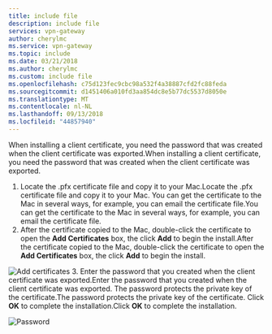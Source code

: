 ```yaml
---
title: include file
description: include file
services: vpn-gateway
author: cherylmc
ms.service: vpn-gateway
ms.topic: include
ms.date: 03/21/2018
ms.author: cherylmc
ms.custom: include file
ms.openlocfilehash: c75d123fec9cbc98a532f4a38887cfd2fc88feda
ms.sourcegitcommit: d1451406a010fd3aa854dc8e5b77dc5537d8050e
ms.translationtype: MT
ms.contentlocale: nl-NL
ms.lasthandoff: 09/13/2018
ms.locfileid: "44857940"
---
```

<span data-ttu-id="60ab2-103">When installing a client certificate, you need the password that was created when the client certificate was exported.</span><span class="sxs-lookup"><span data-stu-id="60ab2-103">When installing a client certificate, you need the password that was created when the client certificate was exported.</span></span>

1. <span data-ttu-id="60ab2-104">Locate the .pfx certificate file and copy it to your Mac.</span><span class="sxs-lookup"><span data-stu-id="60ab2-104">Locate the .pfx certificate file and copy it to your Mac.</span></span> <span data-ttu-id="60ab2-105">You can get the certificate to the Mac in several ways, for example, you can email the certificate file.</span><span class="sxs-lookup"><span data-stu-id="60ab2-105">You can get the certificate to the Mac in several ways, for example, you can email the certificate file.</span></span>
2. <span data-ttu-id="60ab2-106">After the certificate copied to the Mac, double-click the certificate to open the **Add Certificates** box, the click **Add** to begin the install.</span><span class="sxs-lookup"><span data-stu-id="60ab2-106">After the certificate copied to the Mac, double-click the certificate to open the **Add Certificates** box, the click **Add** to begin the install.</span></span>

  ![Add certificates](./media/vpn-gateway-certificates-install-mac-client-cert-include/addcert.png)
3. <span data-ttu-id="60ab2-108">Enter the password that you created when the client certificate was exported.</span><span class="sxs-lookup"><span data-stu-id="60ab2-108">Enter the password that you created when the client certificate was exported.</span></span> <span data-ttu-id="60ab2-109">The password protects the private key of the certificate.</span><span class="sxs-lookup"><span data-stu-id="60ab2-109">The password protects the private key of the certificate.</span></span> <span data-ttu-id="60ab2-110">Click **OK** to complete the installation.</span><span class="sxs-lookup"><span data-stu-id="60ab2-110">Click **OK** to complete the installation.</span></span>

  ![Password](./media/vpn-gateway-certificates-install-mac-client-cert-include/password.png)